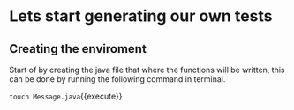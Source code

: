 # Lets start generating our own tests


## Creating the enviroment
Start of by creating the java file that where the functions will be written, this can be done by running the following command in terminal. 

`touch Message.java`{{execute}}

